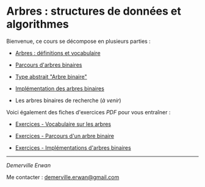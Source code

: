 # Arbres : structures de données et algorithmes

Bienvenue, ce cours se décompose en plusieurs parties :

* [Arbres : définitions et vocabulaire](vocabulaire.md)

* [Parcours d'arbres binaires](parcours.md)

* [Type abstrait "Arbre binaire"](type_abstrait.md)

* [Implémentation des arbres binaires](implementation_arbres.md)

* Les arbres binaires de recherche (*à venir*)

Voici également des fiches d'exercices *PDF* pour vous entraîner :

* [Exercices - Vocabulaire sur les arbres](exercices_vocabulaire.md)

* [Exercices - Parcours d'un arbre binaire](exercices_parcours.md)

* [Exercices - Implémentations d'arbres binaires](implementations_arbres.md)

---

*Demerville Erwan*

Me contacter : <demerville.erwan@gmail.com>
